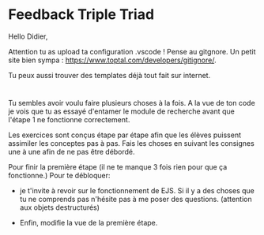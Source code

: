 # Feedback Triple Triad

Hello Didier,

Attention tu as upload ta configuration .vscode ! Pense au gitgnore. Un petit site bien sympa :
<https://www.toptal.com/developers/gitignore/>.

Tu peux aussi trouver des templates déjà tout fait sur internet. 


#

Tu sembles avoir voulu faire plusieurs choses à la fois. A la vue de ton code je vois que tu as essayé d'entamer le module de recherche avant que l'étape 1 ne fonctionne correctement.


Les exercices sont conçus étape par étape afin que les élèves puissent assimiler les conceptes pas à pas. Fais les choses en suivant les consignes une à une afin de ne pas être débordé.
  

Pour finir la première étape (il ne te manque 3 fois rien pour que ça fonctionne.) Pour te débloquer:
- je t'invite à revoir sur le fonctionnement de EJS. Si il y a des choses que tu ne comprends pas n'hésite pas à me poser des questions. (attention aux objets destructurés)
  
- Enfin, modifie la vue de la première étape.
  
  
  
